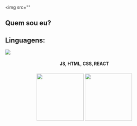 <!-- card de boas vindas -->


<head>
  <link rel="stylesheet" href="https://cdn.jsdelivr.net/gh/devicons/devicon@v2.15.1/devicon.min.css">
  
  
</head>

<img src=""

<!-- fonte: DM-Sans -->
<!-- https://devicon.dev -->



## Quem sou eu? 


## Linguagens:
<img class="icons" style="" src="https://cdn.jsdelivr.net/gh/devicons/devicon/icons/javascript/javascript-original.svg" />


#### <div align="center"> JS, HTML, CSS, REACT </div>

###


<div align="center">
<img height="150em" src="https://github-readme-stats.vercel.app/api?username=fergabriel0&show_icons=true&theme=great-gatsby"/>
<img height="150em" src="https://github-readme-stats.vercel.app/api/top-langs/?username=fergabriel0&hide_progress=false"/>
</div>
<!--
e-mail: -->
